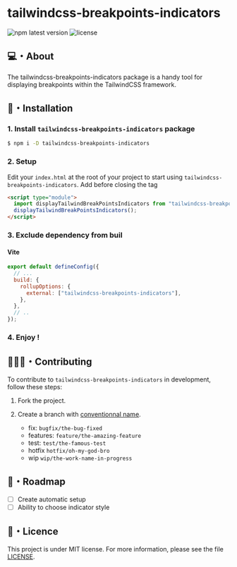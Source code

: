 # tailwindcss-breakpoints-indicators

![npm latest version](https://img.shields.io/npm/v/tailwindcss-breakpoints-indicators?style=for-the-badge)
![license](https://img.shields.io/npm/l/tailwindcss-breakpoints-indicators?style=for-the-badge)

## 💻・About

The tailwindcss-breakpoints-indicators package is a handy tool for displaying breakpoints within the TailwindCSS framework.

## 🎯・Installation

### 1. Install `tailwindcss-breakpoints-indicators` package

```bash
$ npm i -D tailwindcss-breakpoints-indicators
```

### 2. Setup

Edit your `index.html` at the root of your project to start using `tailwindcss-breakpoints-indicators`. Add before closing the <body> tag

```html
<script type="module">
  import displayTailwindBreakPointsIndicators from "tailwindcss-breakpoints-indicators";
  displayTailwindBreakPointsIndicators();
</script>
```

### 3. Exclude dependency from buil

#### Vite

```javascript
export default defineConfig({
  // ...
  build: {
    rollupOptions: {
      external: ["tailwindcss-breakpoints-indicators"],
    },
  },
  // ..
});
```

### 4. Enjoy !

## 🧑‍🤝‍🧑・Contributing

To contribute to `tailwindcss-breakpoints-indicators` in development, follow these steps:

1. Fork the project.

2. Create a branch with [conventionnal name](https://www.conventionalcommits.org/en/v1.0.0/).

   - fix: `bugfix/the-bug-fixed`
   - features: `feature/the-amazing-feature`
   - test: `test/the-famous-test`
   - hotfix `hotfix/oh-my-god-bro`
   - wip `wip/the-work-name-in-progress`

## 🎯・Roadmap

- [ ] Create automatic setup
- [ ] Ability to choose indicator style

## 📑・Licence

This project is under MIT license. For more information, please see the file [LICENSE](./LICENSE).
